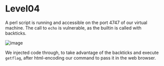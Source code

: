 # Level04

A perl script is running and accessible on the port 4747 of our virtual machine. The call to `echo` is vulnerable, as the builtin is called with backticks.

![image](https://user-images.githubusercontent.com/29956389/90311171-97e75f80-def8-11ea-8d77-0d178e0b3b2a.png)

We injected code through, to take advantage of the backticks and execute `getflag`, after html-encoding our command to pass it in the web browser.
